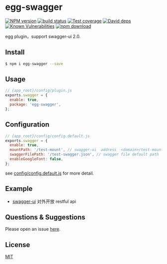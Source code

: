 # egg-swagger

[![NPM version][npm-image]][npm-url]
[![build status][travis-image]][travis-url]
[![Test coverage][codecov-image]][codecov-url]
[![David deps][david-image]][david-url]
[![Known Vulnerabilities][snyk-image]][snyk-url]
[![npm download][download-image]][download-url]

[npm-image]: https://img.shields.io/npm/v/egg-swagger.svg?style=flat-square
[npm-url]: https://npmjs.org/package/egg-swagger
[travis-image]: https://img.shields.io/travis/TheOne1006/egg-swagger.svg?style=flat-square
[travis-url]: https://travis-ci.org/TheOne1006/egg-swagger
[codecov-image]: https://img.shields.io/codecov/c/github/TheOne1006/egg-swagger.svg?style=flat-square
[codecov-url]: https://codecov.io/github/TheOne1006/egg-swagger?branch=master
[david-image]: https://img.shields.io/david/TheOne1006/egg-swagger.svg?style=flat-square
[david-url]: https://david-dm.org/TheOne1006/egg-swagger
[snyk-image]: https://snyk.io/test/npm/egg-swagger/badge.svg?style=flat-square
[snyk-url]: https://snyk.io/test/npm/egg-swagger
[download-image]: https://img.shields.io/npm/dm/egg-swagger.svg?style=flat-square
[download-url]: https://npmjs.org/package/egg-swagger

egg plugin，support swagger-ui 2.0.

## Install

```bash
$ npm i egg-swagger --save
```

## Usage

```js
// {app_root}/config/plugin.js
exports.swagger = {
  enable: true,
  package: 'egg-swagger',
};
```

## Configuration

```js
// {app_root}/config/config.default.js
exports.swagger = {
  enable: true,
  mountPath: '/test-mount', // swagger-ui  address  <domain>/test-mount
  swaggerFilePath: '/test-swagger.json', // swagger file default path
  enableGoogleFont: false,
};
```

see [config/config.default.js](config/config.default.js) for more detail.

## Example

- [swagger-ui](http://petstore.swagger.io/?_ga=2.67112721.1460016005.1511156320-1698683464.1510724052) 对外开放 restful api
<!-- example here -->

## Questions & Suggestions

Please open an issue [here](https://github.com/TheOne1006/egg-swagger/issues).

## License

[MIT](LICENSE)
